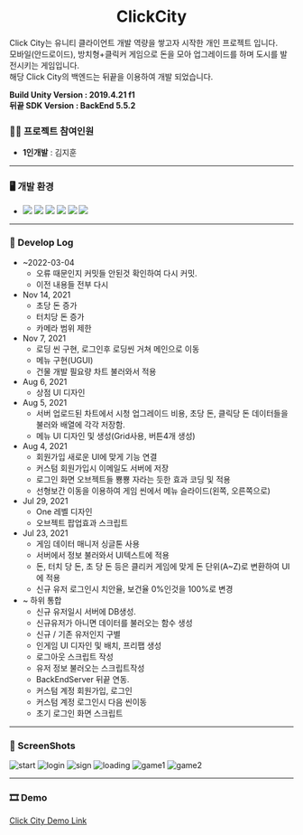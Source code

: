 <div align="center"><h1>
  ClickCity
</h1></div>

Click City는 유니티 클라이언트 개발 역량을 쌓고자 시작한 개인 프로젝트 입니다.<br/>
모바일(안드로이드), 방치형+클릭커 게임으로 돈을 모아 업그레이드를 하며 도시를 발전시키는 게임입니다.<br/>
해당 Click City의 백엔드는 뒤끝을 이용하여 개발 되었습니다.<br/>

**Build Unity Version : 2019.4.21 f1<br/>
뒤끝 SDK Version : BackEnd 5.5.2**

### 👨‍💻 프로젝트 참여인원

+ **1인개발** : 김지훈

------------

### 🖥 개발 환경
+ <img src="https://img.shields.io/badge/-CSharp-239120?style=flat&logo=CSharp"/> <img src="https://img.shields.io/badge/-VisualStudio-5C2D91?style=flat&logo=VisualStudio"/> <img src="https://img.shields.io/badge/-Unity-000000?style=flat&logo=Unity"/> <img src="https://img.shields.io/badge/-Android-3DDC84?style=flat&logo=Android"/> <img src="https://img.shields.io/badge/-GitHub-181717?style=flat&logo=GitHub"/> <img src="https://img.shields.io/badge/thebackend-뒤끝-1f6060"/>

-----------

### 📣 Develop Log
+ ~2022-03-04
  + 오류 때문인지 커밋들 안된것 확인하여 다시 커밋.
  + 이전 내용들 전부 다시 
+ Nov 14, 2021
  + 초당 돈 증가
  + 터치당 돈 증가
  + 카메라 범위 제한
+ Nov 7, 2021
  + 로딩 씬 구현, 로그인후 로딩씬 거쳐 메인으로 이동
  + 메뉴 구현(UGUI)
  + 건물 개발 필요량 차트 불러와서 적용
+ Aug 6, 2021
  + 상점 UI 디자인
+ Aug 5, 2021
  + 서버 업로드된 차트에서 시청 업그레이드 비용, 초당 돈, 클릭당 돈 데이터들을 불러와 배열에 각각 저장함.
  + 메뉴 UI 디자인 및 생성(Grid사용, 버튼4개 생성)
+ Aug 4, 2021
  + 회원가입 새로운 UI에 맞게 기능 연결
  + 커스텀 회원가입시 이메일도 서버에 저장
  + 로그인 화면 오브젝트들 뿅뿅 자라는 듯한 효과 코딩 및 적용
  + 선형보간 이동을 이용하여 게임 씬에서 메뉴 슬라이드(왼쪽, 오른쪽으로)
+ Jul 29, 2021
  + One 레벨 디자인
  + 오브젝트 팝업효과 스크립트
+ Jul 23, 2021
  + 게임 데이터 매니저 싱글톤 사용
  + 서버에서 정보 불러와서 UI텍스트에 적용
  + 돈, 터치 당 돈, 초 당 돈 등은 클리커 게임에 맞게 돈 단위(A~Z)로 변환하여 UI에 적용
  + 신규 유저 로그인시 치안율, 보건율 0%인것을 100%로 변경
+ ~ 하위 통합
  + 신규 유저일시 서버에 DB생성.
  + 신규유저가 아니면 데이터를 불러오는 함수 생성
  + 신규 / 기존 유저인지 구별
  + 인게임 UI 디자인 및 배치, 프리팹 생성
  + 로그아웃 스크립트 작성
  + 유저 정보 불러오는 스크립트작성
  + BackEndServer 뒤끝 연동.
  + 커스텀 계정 회원가입, 로그인
  + 커스텀 계정 로그인시 다음 씬이동
  + 초기 로그인 화면 스크립트

-----------

### 📸 ScreenShots
![start](https://user-images.githubusercontent.com/72652986/141672965-5d738adc-515a-4507-86c3-87dad7ecf056.jpg)
![login](https://user-images.githubusercontent.com/72652986/141672962-0bb175ec-4b7d-4ace-b5a6-05b049baadb9.jpg)
![sign](https://user-images.githubusercontent.com/72652986/141672963-41b10388-e24d-45c8-bf90-bf0b33bb12eb.jpg)
![loading](https://user-images.githubusercontent.com/72652986/141672961-29b7dd0d-3571-416f-b18d-1162294c38b0.jpg)
![game1](https://user-images.githubusercontent.com/72652986/141672957-8da427ca-dd7f-4f30-bc66-897bba53baec.jpg)
![game2](https://user-images.githubusercontent.com/72652986/141672960-9ce214c2-c70f-4f8d-88ae-6495294cf3d2.jpg)

-----------

### 🎞 Demo
[Click City Demo Link](https://youtu.be/WdnUpCbPbeM)
